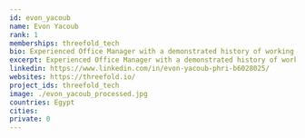 ```yaml
---
id: evon_yacoub
name: Evon Yacoub
rank: 1
memberships: threefold_tech
bio: Experienced Office Manager with a demonstrated history of working in the computer software industry. Skilled in Human Resources, Management, Office Administration .. has Strong administrative professional. Admin Coordinator fell in love with Threefold I dream about a world where everyone can be happy.
excerpt: Experienced Office Manager with a demonstrated history of working in the computer software industry.
linkedin: https://www.linkedin.com/in/evon-yacoub-phri-b6028025/
websites: https://threefold.io/
project_ids: threefold_tech
image: ./evon_yacoub_processed.jpg
countries: Egypt
cities:
private: 0
---
```

